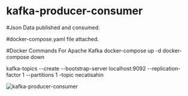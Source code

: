 # kafka-producer-consumer

#Json Data published and consumed.

#docker-compose.yaml  file attached.

#Docker Commands For Apache Kafka
docker-compose up -d
docker-compose down

kafka-topics --create --bootstrap-server localhost:9092 --replication-factor 1 --partitions 1 -topic necatisahin


![kafka-producer-consumer](https://user-images.githubusercontent.com/17224549/193459585-85e039a0-8006-43af-a638-9f4d031f4c25.gif)
